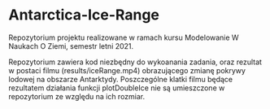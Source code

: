 # Antarctica-Ice-Range

Repozytorium projektu realizowane w ramach kursu Modelowanie W Naukach O Ziemi, semestr letni 2021. 

Repozytorium zawiera kod niezbędny do wykoanania zadania, oraz rezultat w postaci filmu (results/iceRange.mp4) obrazującego zmianę pokrywy lodowej na obszarze Antarktydy.
Poszczególne klatki filmu będące rezultatem działania funkcji plotDoubleIce nie są umieszczone w repozytorium ze względu na ich rozmiar.
